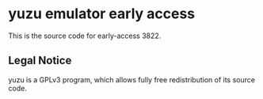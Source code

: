 yuzu emulator early access
=============

This is the source code for early-access 3822.

## Legal Notice

yuzu is a GPLv3 program, which allows fully free redistribution of its source code.